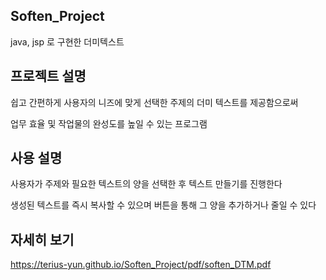 Soften_Project
--------------------
java, jsp 로 구현한 더미텍스트

프로젝트 설명
--------------------
쉽고 간편하게 사용자의 니즈에 맞게 선택한 주제의 더미 텍스트를 제공함으로써

업무 효율 및 작업물의 완성도를 높일 수 있는 프로그램

사용 설명
--------------------
사용자가 주제와 필요한 텍스트의 양을 선택한 후 텍스트 만들기를 진행한다

생성된 텍스트를 즉시 복사할 수 있으며 버튼을 통해 그 양을 추가하거나 줄일 수 있다

자세히 보기
--------------------
https://terius-yun.github.io/Soften_Project/pdf/soften_DTM.pdf